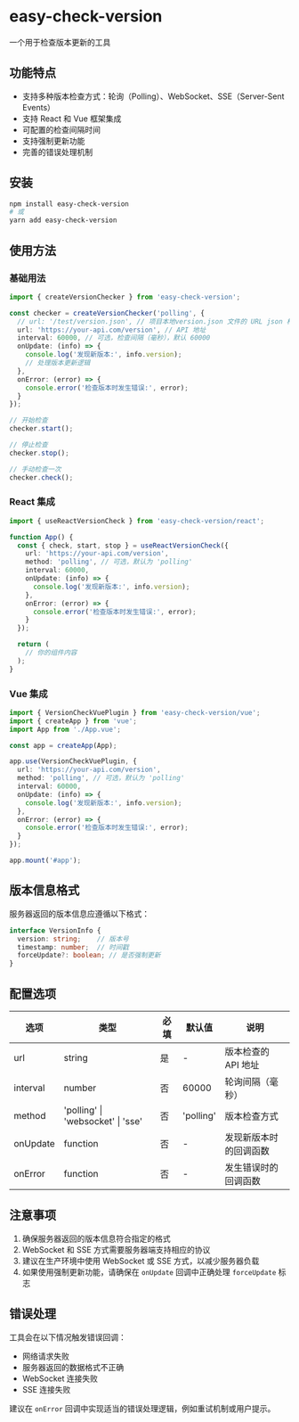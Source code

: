 # easy-check-version

一个用于检查版本更新的工具

## 功能特点

- 支持多种版本检查方式：轮询（Polling）、WebSocket、SSE（Server-Sent Events）
- 支持 React 和 Vue 框架集成
- 可配置的检查间隔时间
- 支持强制更新功能
- 完善的错误处理机制

## 安装

```bash
npm install easy-check-version
# 或
yarn add easy-check-version
```

## 使用方法

### 基础用法

```typescript
import { createVersionChecker } from 'easy-check-version';

const checker = createVersionChecker('polling', {
  // url: '/test/version.json', // 项目本地version.json 文件的 URL json 格式为 { version: '1.0.0', timestamp: 1234567890, forceUpdate: true }
  url: 'https://your-api.com/version', // API 地址
  interval: 60000, // 可选，检查间隔（毫秒），默认 60000
  onUpdate: (info) => {
    console.log('发现新版本:', info.version);
    // 处理版本更新逻辑
  },
  onError: (error) => {
    console.error('检查版本时发生错误:', error);
  }
});

// 开始检查
checker.start();

// 停止检查
checker.stop();

// 手动检查一次
checker.check();
```

### React 集成

```typescript
import { useReactVersionCheck } from 'easy-check-version/react';

function App() {
  const { check, start, stop } = useReactVersionCheck({
    url: 'https://your-api.com/version',
    method: 'polling', // 可选，默认为 'polling'
    interval: 60000,
    onUpdate: (info) => {
      console.log('发现新版本:', info.version);
    },
    onError: (error) => {
      console.error('检查版本时发生错误:', error);
    }
  });

  return (
    // 你的组件内容
  );
}
```

### Vue 集成

```typescript
import { VersionCheckVuePlugin } from 'easy-check-version/vue';
import { createApp } from 'vue';
import App from './App.vue';

const app = createApp(App);

app.use(VersionCheckVuePlugin, {
  url: 'https://your-api.com/version',
  method: 'polling', // 可选，默认为 'polling'
  interval: 60000,
  onUpdate: (info) => {
    console.log('发现新版本:', info.version);
  },
  onError: (error) => {
    console.error('检查版本时发生错误:', error);
  }
});

app.mount('#app');
```

## 版本信息格式

服务器返回的版本信息应遵循以下格式：

```typescript
interface VersionInfo {
  version: string;    // 版本号
  timestamp: number;  // 时间戳
  forceUpdate?: boolean; // 是否强制更新
}
```

## 配置选项

| 选项 | 类型 | 必填 | 默认值 | 说明 |
|------|------|------|--------|------|
| url | string | 是 | - | 版本检查的 API 地址 |
| interval | number | 否 | 60000 | 轮询间隔（毫秒） |
| method | 'polling' \| 'websocket' \| 'sse' | 否 | 'polling' | 版本检查方式 |
| onUpdate | function | 否 | - | 发现新版本时的回调函数 |
| onError | function | 否 | - | 发生错误时的回调函数 |

## 注意事项

1. 确保服务器返回的版本信息符合指定的格式
2. WebSocket 和 SSE 方式需要服务器端支持相应的协议
3. 建议在生产环境中使用 WebSocket 或 SSE 方式，以减少服务器负载
4. 如果使用强制更新功能，请确保在 `onUpdate` 回调中正确处理 `forceUpdate` 标志

## 错误处理

工具会在以下情况触发错误回调：

- 网络请求失败
- 服务器返回的数据格式不正确
- WebSocket 连接失败
- SSE 连接失败

建议在 `onError` 回调中实现适当的错误处理逻辑，例如重试机制或用户提示。
